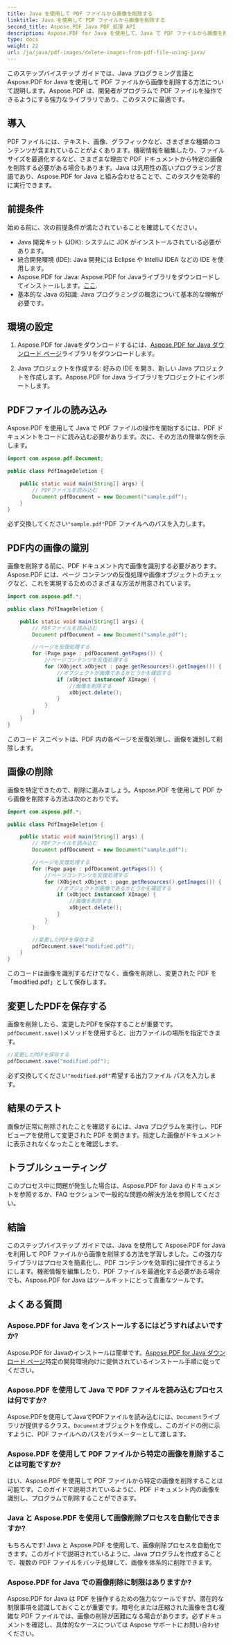 ```yaml
---
title: Java を使用して PDF ファイルから画像を削除する
linktitle: Java を使用して PDF ファイルから画像を削除する
second_title: Aspose.PDF Java PDF 処理 API
description: Aspose.PDF for Java を使用して、Java で PDF ファイルから画像を削除する方法を学びます。PDF から画像を効率的に削除するためのソース コード付きのステップ バイ ステップ ガイドです。
type: docs
weight: 22
url: /ja/java/pdf-images/delete-images-from-pdf-file-using-java/
---
```


このステップバイステップ ガイドでは、Java プログラミング言語と Aspose.PDF for Java を使用して PDF ファイルから画像を削除する方法について説明します。Aspose.PDF は、開発者がプログラムで PDF ファイルを操作できるようにする強力なライブラリであり、このタスクに最適です。

## 導入

PDF ファイルには、テキスト、画像、グラフィックなど、さまざまな種類のコンテンツが含まれていることがよくあります。機密情報を編集したり、ファイル サイズを最適化するなど、さまざまな理由で PDF ドキュメントから特定の画像を削除する必要がある場合もあります。Java は汎用性の高いプログラミング言語であり、Aspose.PDF for Java と組み合わせることで、このタスクを効率的に実行できます。

## 前提条件

始める前に、次の前提条件が満たされていることを確認してください。

- Java 開発キット (JDK): システムに JDK がインストールされている必要があります。
- 統合開発環境 (IDE): Java 開発には Eclipse や IntelliJ IDEA などの IDE を使用します。
-  Aspose.PDF for Java: Aspose.PDF for Javaライブラリをダウンロードしてインストールします。[ここ](https://downloads.aspose.com/pdf/java).
- 基本的な Java の知識: Java プログラミングの概念について基本的な理解が必要です。

## 環境の設定

1.  Aspose.PDF for Javaをダウンロードするには、[Aspose.PDF for Java ダウンロード ページ](https://downloads.aspose.com/pdf/java)ライブラリをダウンロードします。

2. Java プロジェクトを作成する: 好みの IDE を開き、新しい Java プロジェクトを作成します。Aspose.PDF for Java ライブラリをプロジェクトにインポートします。

## PDFファイルの読み込み

Aspose.PDF を使用して Java で PDF ファイルの操作を開始するには、PDF ドキュメントをコードに読み込む必要があります。次に、その方法の簡単な例を示します。

```java
import com.aspose.pdf.Document;

public class PdfImageDeletion {

    public static void main(String[] args) {
        // PDFファイルを読み込む
        Document pdfDocument = new Document("sample.pdf");
    }
}
```

必ず交換してください`"sample.pdf"`PDF ファイルへのパスを入力します。

## PDF内の画像の識別

画像を削除する前に、PDF ドキュメント内で画像を識別する必要があります。Aspose.PDF には、ページ コンテンツの反復処理や画像オブジェクトのチェックなど、これを実現するためのさまざまな方法が用意されています。

```java
import com.aspose.pdf.*;

public class PdfImageDeletion {

    public static void main(String[] args) {
        // PDFファイルを読み込む
        Document pdfDocument = new Document("sample.pdf");

        //ページを反復処理する
        for (Page page : pdfDocument.getPages()) {
            //ページコンテンツを反復処理する
            for (XObject xObject : page.getResources().getImages()) {
                //オブジェクトが画像であるかどうかを確認する
                if (xObject instanceof XImage) {
                    //画像を削除する
                    xObject.delete();
                }
            }
        }
    }
}
```

このコード スニペットは、PDF 内の各ページを反復処理し、画像を識別して削除します。

## 画像の削除

画像を特定できたので、削除に進みましょう。Aspose.PDF を使用して PDF から画像を削除する方法は次のとおりです。

```java
import com.aspose.pdf.*;

public class PdfImageDeletion {

    public static void main(String[] args) {
        // PDFファイルを読み込む
        Document pdfDocument = new Document("sample.pdf");

        //ページを反復処理する
        for (Page page : pdfDocument.getPages()) {
            //ページコンテンツを反復処理する
            for (XObject xObject : page.getResources().getImages()) {
                //オブジェクトが画像であるかどうかを確認する
                if (xObject instanceof XImage) {
                    //画像を削除する
                    xObject.delete();
                }
            }
        }

        //変更したPDFを保存する
        pdfDocument.save("modified.pdf");
    }
}
```

このコードは画像を識別するだけでなく、画像を削除し、変更された PDF を「modified.pdf」として保存します。

## 変更したPDFを保存する

画像を削除したら、変更したPDFを保存することが重要です。`pdfDocument.save()`メソッドを使用すると、出力ファイルの場所を指定できます。

```java
//変更したPDFを保存する
pdfDocument.save("modified.pdf");
```

必ず交換してください`"modified.pdf"`希望する出力ファイル パスを入力します。

## 結果のテスト

画像が正常に削除されたことを確認するには、Java プログラムを実行し、PDF ビューアを使用して変更された PDF を開きます。指定した画像がドキュメントに表示されなくなったことを確認します。

## トラブルシューティング

このプロセス中に問題が発生した場合は、Aspose.PDF for Java のドキュメントを参照するか、FAQ セクションで一般的な問題の解決方法を参照してください。

## 結論

このステップバイステップ ガイドでは、Java を使用して Aspose.PDF for Java を利用して PDF ファイルから画像を削除する方法を学習しました。この強力なライブラリはプロセスを簡素化し、PDF コンテンツを効率的に操作できるようにします。機密情報を編集したり、PDF ファイルを最適化する必要がある場合でも、Aspose.PDF for Java はツールキットにとって貴重なツールです。

## よくある質問

### Aspose.PDF for Java をインストールするにはどうすればよいですか?

 Aspose.PDF for Javaのインストールは簡単です。[Aspose.PDF for Java ダウンロード ページ](https://releases.aspose.com/pdf/java/)特定の開発環境向けに提供されているインストール手順に従ってください。

### Aspose.PDF を使用して Java で PDF ファイルを読み込むプロセスは何ですか?

 Aspose.PDFを使用してJavaでPDFファイルを読み込むには、`Document`ライブラリが提供するクラス。`Document`オブジェクトを作成し、このガイドの例に示すように、PDF ファイルへのパスをパラメーターとして渡します。

### Aspose.PDF を使用して PDF ファイルから特定の画像を削除することは可能ですか?

はい、Aspose.PDF を使用して PDF ファイルから特定の画像を削除することは可能です。このガイドで説明されているように、PDF ドキュメント内の画像を識別し、プログラムで削除することができます。

### Java と Aspose.PDF を使用して画像削除プロセスを自動化できますか?

もちろんです! Java と Aspose.PDF を使用して、画像削除プロセスを自動化できます。このガイドで説明されているように、Java プログラムを作成することで、複数の PDF ファイルをバッチ処理して、画像を体系的に削除できます。

### Aspose.PDF for Java での画像削除に制限はありますか?

Aspose.PDF for Java は PDF を操作するための強力なツールですが、潜在的な制限事項を認識しておくことが重要です。暗号化または圧縮された画像を含む複雑な PDF ファイルでは、画像の削除が困難になる場合があります。必ずドキュメントを確認し、具体的なケースについては Aspose サポートにお問い合わせください。